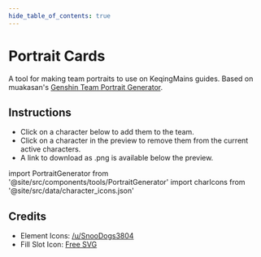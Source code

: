 ```yaml
---
hide_table_of_contents: true
---
```


# Portrait Cards

A tool for making team portraits to use on KeqingMains guides. Based on muakasan's [Genshin Team Portrait Generator](https://github.com/muakasan/genshin-portraits).

## Instructions

- Click on a character below to add them to the team.
- Click on a character in the preview to remove them from the current active characters.  
- A link to download as .png is available below the preview.

import PortraitGenerator from '@site/src/components/tools/PortraitGenerator'
import charIcons from '@site/src/data/character_icons.json'

<PortraitGenerator charIcons={charIcons} />

## Credits

- Element Icons: [/u/SnooDogs3804](https://www.reddit.com/r/Genshin_Impact/comments/jk3vho/hi_i_made_some_5000x5000_transparent_element/)
- Fill Slot Icon: [Free SVG](https://freesvg.org/user-icon-picture)
